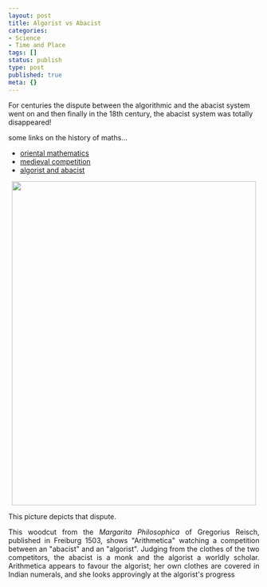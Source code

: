 ```yaml
---
layout: post
title: Algorist vs Abacist
categories:
- Science
- Time and Place
tags: []
status: publish
type: post
published: true
meta: {}
---
```

For centuries the dispute between the algorithmic and the abacist system went on and then finally in the 18th century, the abacist system was totally disappeared!

some links on the history of maths...
<ul>
	<li><a href="http://library.thinkquest.org/22584/emh1100.htm">oriental mathematics</a></li>
	<li><a href="http://www.incois.gov.in/Tutor/science+society/lectures/illustrations/lecture6/margarita.html">medieval competition</a></li>
	<li><a href="http://www.mathhelpforum.com/math-help/chat-room/13596-what-algorist.html">algorist and abacist</a></li>
</ul>
<p align="center"><img width="490" src="/img/algorist_abacist.jpg" height="650" style="width: 490px; height: 650px" /></p>
<p align="left">This picture depicts that dispute.</p>
<p align="justify">This woodcut from the <em>Margarita Philosophica</em> of Gregorius Reisch, published in Freiburg 1503, shows "Arithmetica" watching a competition between an "abacist" and an "algorist". Judging from the clothes of the two competitors, the abacist is a monk and the algorist a worldly scholar. Arithmetica appears to favour the algorist; her own clothes are covered in Indian numerals, and she looks approvingly at the algorist's progress</p>
